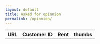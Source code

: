 ```yaml
---
layout: default
title: Asked for opinnion 
permalink: /opinnion/
---
```


<table style="margin: 10px auto 0px auto;">
    <tr>
        <th>URL</th>
        <th>Customer ID</th>
        <th>Rent</th>
        <th>thumbs</th>
    </tr>
</table>

<script src="\assets\jquery\jquery-3.3.1.min.js"></script>
<script>
for (var i = 0; i != 2; ++i)
    $("table").append("<tr> <td>ame</td> <td>Cusomer ID</td> <td>Ret</td> <td> <button class='thumb-up'></button> <button class='thumb-down'></button></td></tr>")
</script>
